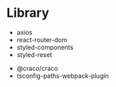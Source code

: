 # Library
- axios
- react-router-dom
- styled-components
- styled-reset
<!-- Path Alias -->
- @craco/craco
- tsconfig-paths-webpack-plugin
